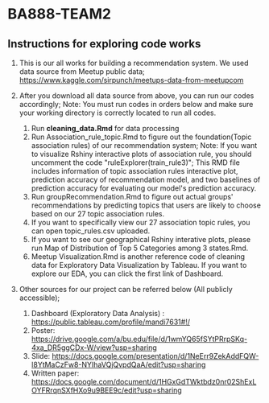 # BA888-TEAM2
## Instructions for exploring code works
1. This is our all works for building a recommendation system. We used data source from Meetup public data; https://www.kaggle.com/sirpunch/meetups-data-from-meetupcom

2. After you download all data source from above, you can run our codes accordingly; Note: You must run codes in orders below and make sure your working directory is correctly located to run all codes.
	1. Run **cleaning_data.Rmd** for data processing
	2. Run Association_rule_topic.Rmd to figure out the foundation(Topic association rules) of our recommendation system; Note: If you want to visualize Rshiny interactive plots of association rule, you should uncomment the code "ruleExplorer(train_rule3)"; This RMD file includes information of topic association rules interactive plot, prediction accuracy of recommendation model, and two baselines of prediction accuracy for evaluating our model's prediction accuracy. 
	3. Run groupRecommendation.Rmd to figure out actual groups' recommendations by predicting topics that users are likely to choose based on our 27 topic association rules. 
	4. If you want to specifically view our 27 association topic rules, you can open topic_rules.csv uploaded. 
	5. If you want to see our geographical Rshiny interative plots, please run Map of Distribution of Top 5 Categories among 3 states.Rmd. 
	6. Meetup Visualization.Rmd is another reference code of cleaning data for Exploratory Data Visualization by Tableau. If you want to explore our EDA, you can click the first link of Dashboard.  

4. Other sources for our project can be referred below (All publicly accessible);
	1. Dashboard (Exploratory Data Analysis) :   https://public.tableau.com/profile/mandi7631#!/
	2. Poster: https://drive.google.com/a/bu.edu/file/d/1wmYQ65fSYtPRrpSKq-4xa_DR5ggCDx-W/view?usp=sharing
	3. Slide: https://docs.google.com/presentation/d/1NeErr9ZekAddFQW-l8YtMaCzFw8-NYIhaVQjQvpdQaA/edit?usp=sharing
	4. Written paper: https://docs.google.com/document/d/1HGxGdTWktbdz0nr02ShExLOYFRrqnSXfHXo9u9BEE9c/edit?usp=sharing
	






